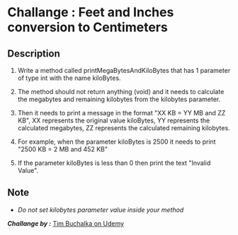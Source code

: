 # Challange :  Feet and Inches conversion to Centimeters

## Description

1. Write a method called printMegaBytesAndKiloBytes that has 1 parameter of type int with the name kiloBytes.

2. The method should not return anything (void) and it needs to calculate the megabytes and remaining kilobytes from the kilobytes parameter.

3. Then it needs to print a message in the format "XX KB = YY MB and ZZ KB", XX represents the original value kiloBytes, YY represents the calculated megabytes, ZZ represents the calculated remaining kilobytes.

4. For example, when the parameter kiloBytes is 2500 it needs to print "2500 KB = 2 MB and 452 KB"

5. If the parameter kiloBytes is less than 0 then print the text "Invalid Value".


## Note
- *Do not set kilobytes parameter value inside your method*


***Challange by :*** [Tim Buchalka on Udemy](https://www.udemy.com/course/java-the-complete-java-developer-course/)
